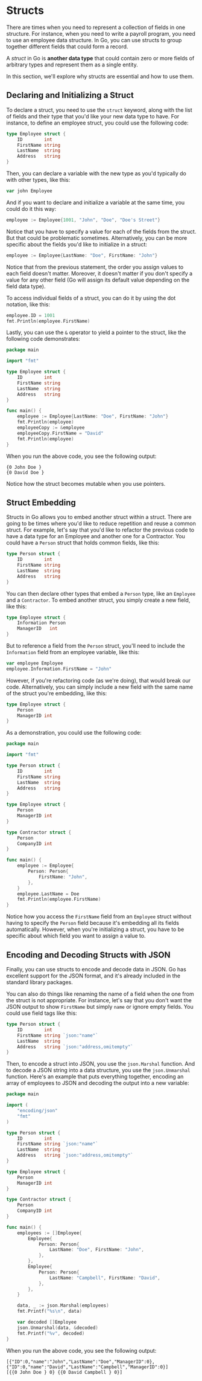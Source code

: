 # Structs
There are times when you need to represent a collection of fields in one structure. For instance, when you need to write a payroll program, you need to use an employee data structure. In Go, you can use structs to group together different fields that could form a record.

A *struct* in Go is **another data type** that could contain zero or more fields of arbitrary types and represent them as a single entity.

In this section, we'll explore why structs are essential and how to use them.

## Declaring and Initializing a Struct
To declare a struct, you need to use the `struct` keyword, along with the list of fields and their type that you'd like your new data type to have. For instance, to define an employee struct, you could use the following code:

```go
type Employee struct {
    ID        int
    FirstName string
    LastName  string
    Address   string
}
```

Then, you can declare a variable with the new type as you'd typically do with other types, like this:

```go
var john Employee
```

And if you want to declare and initialize a variable at the same time, you could do it this way:

```go
employee := Employee{1001, "John", "Doe", "Doe's Street"}
```

Notice that you have to specify a value for each of the fields from the struct. But that could be problematic sometimes. Alternatively, you can be more specific about the fields you'd like to initialize in a struct:

```go
employee := Employee{LastName: "Doe", FirstName: "John"}
```

Notice that from the previous statement, the order you assign values to each field doesn't matter. Moreover, it doesn't matter if you don't specify a value for any other field (Go will assign its default value depending on the field data type).

To access individual fields of a struct, you can do it by using the dot notation, like this:

```go
employee.ID = 1001
fmt.Println(employee.FirstName)
```

Lastly, you can use the `&` operator to yield a pointer to the struct, like the following code demonstrates:

```go
package main

import "fmt"

type Employee struct {
    ID        int
    FirstName string
    LastName  string
    Address   string
}

func main() {
    employee := Employee{LastName: "Doe", FirstName: "John"}
    fmt.Println(employee)
    employeeCopy := &employee
    employeeCopy.FirstName = "David"
    fmt.Println(employee)
}
```

When you run the above code, you see the following output:

```output
{0 John Doe }
{0 David Doe }
```

Notice how the struct becomes mutable when you use pointers.

## Struct Embedding
Structs in Go allows you to embed another struct within a struct. There are going to be times where you'd like to reduce repetition and reuse a common struct. For example, let's say that you'd like to refactor the previous code to have a data type for an Employee and another one for a Contractor. You could have a `Person` struct that holds common fields, like this:

```go
type Person struct {
    ID        int
    FirstName string
    LastName  string
    Address   string
}
```

You can then declare other types that embed a `Person` type, like an `Employee` and a `Contractor`. To embed another struct, you simply create a new field, like this:

```go
type Employee struct {
    Information Person
    ManagerID   int
}
```

But to reference a field from the `Person` struct, you'll need to include the `Information` field from an employee variable, like this:

```go
var employee Employee
employee.Information.FirstName = "John"
```

However, if you're refactoring code (as we're doing), that would break our code. Alternatively, you can simply include a new field with the same name of the struct you're embedding, like this:

```go
type Employee struct {
    Person
    ManagerID int
}
```

As a demonstration, you could use the following code:

```go
package main

import "fmt"

type Person struct {
    ID        int
    FirstName string
    LastName  string
    Address   string
}

type Employee struct {
    Person
    ManagerID int
}

type Contractor struct {
    Person
    CompanyID int
}

func main() {
    employee := Employee{
        Person: Person{
            FirstName: "John",
        },
    }
    employee.LastName = Doe
    fmt.Println(employee.FirstName)
}
```

Notice how you access the `FirstName` field from an `Employee` struct without having to specify the `Person` field because it's embedding all its fields automatically. However, when you're initializing a struct, you have to be specific about which field you want to assign a value to.

## Encoding and Decoding Structs with JSON
Finally, you can use structs to encode and decode data in JSON. Go has excellent support for the JSON format, and it's already included in the standard library packages. 

You can also do things like renaming the name of a field when the one from the struct is not appropriate. For instance, let's say that you don't want the JSON output to show `FirstName` but simply `name` or ignore empty fields. You could use field tags like this:

```go
type Person struct {
    ID        int    
    FirstName string `json:"name"`
    LastName  string
    Address   string `json:"address,omitempty"`
}
```

Then, to encode a struct into JSON, you use the `json.Marshal` function. And to decode a JSON string into a data structure, you use the `json.Unmarshal` function. Here's an example that puts everything together, encoding an array of employees to JSON and decoding the output into a new variable:

```go
package main

import (
    "encoding/json"
    "fmt"
)

type Person struct {
    ID        int
    FirstName string `json:"name"`
    LastName  string
    Address   string `json:"address,omitempty"`
}

type Employee struct {
    Person
    ManagerID int
}

type Contractor struct {
    Person
    CompanyID int
}

func main() {
    employees := []Employee{
        Employee{
            Person: Person{
                LastName: "Doe", FirstName: "John",
            },
        },
        Employee{
            Person: Person{
                LastName: "Campbell", FirstName: "David",
            },
        },
    }

    data, _ := json.Marshal(employees)
    fmt.Printf("%s\n", data)

    var decoded []Employee
    json.Unmarshal(data, &decoded)
    fmt.Printf("%v", decoded)
}
```

When you run the above code, you see the following output:

```output
[{"ID":0,"name":"John","LastName":"Doe","ManagerID":0},{"ID":0,"name":"David","LastName":"Campbell","ManagerID":0}]
[{{0 John Doe } 0} {{0 David Campbell } 0}]
```